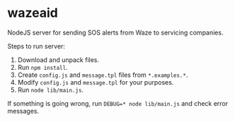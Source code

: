 wazeaid
=======

NodeJS server for sending SOS alerts from Waze to servicing companies.

Steps to run server:

1) Download and unpack files.
1) Run `npm install`.
1) Create `config.js` and `message.tpl` files from `*.examples.*`.
1) Modify `config.js` and `message.tpl` for your purposes.
1) Run `node lib/main.js`.

If something is going wrong, run `DEBUG=* node lib/main.js` and check error messages.